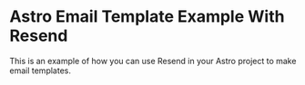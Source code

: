 # Astro Email Template Example With Resend

This is an example of how you can use Resend in your Astro project to make email templates.
